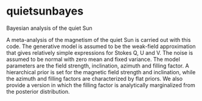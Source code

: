 quietsunbayes
=============

Bayesian analysis of the quiet Sun

A meta-analysis of the magnetism of the quiet Sun is carried out with this code.
The generative model is assumed to be the weak-field approximation that gives
relatively simple expressions for Stokes Q, U and V. The noise is assumed to be
normal with zero mean and fixed variance. The model parameters are the field
strength, inclination, azimuth and filling factor. A hierarchical prior is set
for the magnetic field strength and inclination, while the azimuth and filling
factors are characterized by flat priors. We also provide a version in which the
filling factor is analytically marginalized from the posterior distribution.
